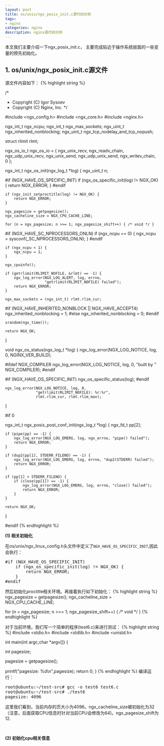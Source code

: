 ```yaml
---
layout: post
title: os/unix/ngx_posix_init.c源代码分析
tags:
- nginx
categories: nginx
description: nginx源代码分析
---
```



本文我们主要介绍一下ngx_posix_init.c， 主要完成贴近于操作系统层面的一些变量的预先初始化。


<!-- more -->


## 1. os/unix/ngx_posix_init.c源文件

源文件内容如下：
{% highlight string %}

/*
 * Copyright (C) Igor Sysoev
 * Copyright (C) Nginx, Inc.
 */


#include <ngx_config.h>
#include <ngx_core.h>
#include <nginx.h>


ngx_int_t   ngx_ncpu;
ngx_int_t   ngx_max_sockets;
ngx_uint_t  ngx_inherited_nonblocking;
ngx_uint_t  ngx_tcp_nodelay_and_tcp_nopush;


struct rlimit  rlmt;


ngx_os_io_t ngx_os_io = {
    ngx_unix_recv,
    ngx_readv_chain,
    ngx_udp_unix_recv,
    ngx_unix_send,
    ngx_udp_unix_send,
    ngx_writev_chain,
    0
};


ngx_int_t
ngx_os_init(ngx_log_t *log)
{
    ngx_uint_t  n;

#if (NGX_HAVE_OS_SPECIFIC_INIT)
    if (ngx_os_specific_init(log) != NGX_OK) {
        return NGX_ERROR;
    }
#endif

    if (ngx_init_setproctitle(log) != NGX_OK) {
        return NGX_ERROR;
    }

    ngx_pagesize = getpagesize();
    ngx_cacheline_size = NGX_CPU_CACHE_LINE;

    for (n = ngx_pagesize; n >>= 1; ngx_pagesize_shift++) { /* void */ }

#if (NGX_HAVE_SC_NPROCESSORS_ONLN)
    if (ngx_ncpu == 0) {
        ngx_ncpu = sysconf(_SC_NPROCESSORS_ONLN);
    }
#endif

    if (ngx_ncpu < 1) {
        ngx_ncpu = 1;
    }

    ngx_cpuinfo();

    if (getrlimit(RLIMIT_NOFILE, &rlmt) == -1) {
        ngx_log_error(NGX_LOG_ALERT, log, errno,
                      "getrlimit(RLIMIT_NOFILE) failed");
        return NGX_ERROR;
    }

    ngx_max_sockets = (ngx_int_t) rlmt.rlim_cur;

#if (NGX_HAVE_INHERITED_NONBLOCK || NGX_HAVE_ACCEPT4)
    ngx_inherited_nonblocking = 1;
#else
    ngx_inherited_nonblocking = 0;
#endif

    srandom(ngx_time());

    return NGX_OK;
}


void
ngx_os_status(ngx_log_t *log)
{
    ngx_log_error(NGX_LOG_NOTICE, log, 0, NGINX_VER_BUILD);

#ifdef NGX_COMPILER
    ngx_log_error(NGX_LOG_NOTICE, log, 0, "built by " NGX_COMPILER);
#endif

#if (NGX_HAVE_OS_SPECIFIC_INIT)
    ngx_os_specific_status(log);
#endif

    ngx_log_error(NGX_LOG_NOTICE, log, 0,
                  "getrlimit(RLIMIT_NOFILE): %r:%r",
                  rlmt.rlim_cur, rlmt.rlim_max);
}


#if 0

ngx_int_t
ngx_posix_post_conf_init(ngx_log_t *log)
{
    ngx_fd_t  pp[2];

    if (pipe(pp) == -1) {
        ngx_log_error(NGX_LOG_EMERG, log, ngx_errno, "pipe() failed");
        return NGX_ERROR;
    }

    if (dup2(pp[1], STDERR_FILENO) == -1) {
        ngx_log_error(NGX_LOG_EMERG, log, errno, "dup2(STDERR) failed");
        return NGX_ERROR;
    }

    if (pp[1] > STDERR_FILENO) {
        if (close(pp[1]) == -1) {
            ngx_log_error(NGX_LOG_EMERG, log, errno, "close() failed");
            return NGX_ERROR;
        }
    }

    return NGX_OK;
}

#endif
{% endhighlight %}


**(1) 相关初始化**

在os/unix/ngx_linux_config.h头文件中定义了```NGX_HAVE_OS_SPECIFIC_INIT```,因此会执行：
<pre>
#if (NGX_HAVE_OS_SPECIFIC_INIT)
    if (ngx_os_specific_init(log) != NGX_OK) {
        return NGX_ERROR;
    }
#endif
</pre>

然后初始化proctitle相关环境。再接着执行如下初始化：
{% highlight string %}
ngx_pagesize = getpagesize();
ngx_cacheline_size = NGX_CPU_CACHE_LINE;

for (n = ngx_pagesize; n >>= 1; ngx_pagesize_shift++) { /* void */ }
{% endhighlight %}

对于当前环境，我们写一个简单的程序(test6.c)来进行测试：
{% highlight string %}
#include <stdio.h>
#include <stdlib.h>
#include <unistd.h>

int main(int argc,char *argv[])
{

   int pagesize;

   pagesize = getpagesize();

   printf("pagesize: %d\n",pagesize);
   return 0;
}
{% endhighlight %}
编译运行：
<pre>
root@ubuntu:~/test-src# gcc -o test6 test6.c 
root@ubuntu:~/test-src# ./test6
pagesize: 4096
</pre>

这里我们看到，当前内存的页大小为4096。ngx_cacheline_size被初始化为32（注意，后面获取CPU信息时针对当前CPU会修改为64)。ngx_pagesize_shift为12.

<br />

**(2) 初始化cpu相关信息**









<br />
<br />
<br />

